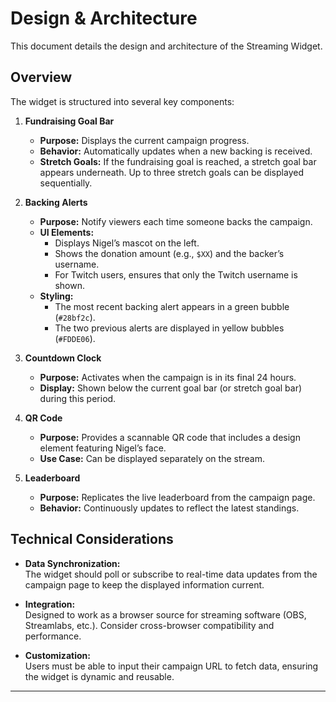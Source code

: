 <!-- File: DESIGN.md -->
# Design & Architecture

This document details the design and architecture of the Streaming Widget.

## Overview

The widget is structured into several key components:

1. **Fundraising Goal Bar**  
   - **Purpose:** Displays the current campaign progress.
   - **Behavior:** Automatically updates when a new backing is received.  
   - **Stretch Goals:** If the fundraising goal is reached, a stretch goal bar appears underneath. Up to three stretch goals can be displayed sequentially.

2. **Backing Alerts**  
   - **Purpose:** Notify viewers each time someone backs the campaign.
   - **UI Elements:**  
     - Displays Nigel’s mascot on the left.
     - Shows the donation amount (e.g., `$XX`) and the backer’s username.
     - For Twitch users, ensures that only the Twitch username is shown.
   - **Styling:**  
     - The most recent backing alert appears in a green bubble (`#28bf2c`).
     - The two previous alerts are displayed in yellow bubbles (`#FDDE06`).

3. **Countdown Clock**  
   - **Purpose:** Activates when the campaign is in its final 24 hours.
   - **Display:** Shown below the current goal bar (or stretch goal bar) during this period.

4. **QR Code**  
   - **Purpose:** Provides a scannable QR code that includes a design element featuring Nigel’s face.
   - **Use Case:** Can be displayed separately on the stream.

5. **Leaderboard**  
   - **Purpose:** Replicates the live leaderboard from the campaign page.
   - **Behavior:** Continuously updates to reflect the latest standings.

## Technical Considerations

- **Data Synchronization:**  
  The widget should poll or subscribe to real-time data updates from the campaign page to keep the displayed information current.
  
- **Integration:**  
  Designed to work as a browser source for streaming software (OBS, Streamlabs, etc.). Consider cross-browser compatibility and performance.

- **Customization:**  
  Users must be able to input their campaign URL to fetch data, ensuring the widget is dynamic and reusable.

---

